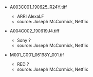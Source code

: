 * A003C001_190625_R24Y.tiff
	* ARRI AlexaLF
	* source: Joseph McCormick, Netflix

* A004C002_190619J4.tiff
	* Sony ?
	* source: Joseph McCormick, Netflix

* M001_C001_06198Y_001.tif
	* RED ?
	* source: Joseph McCormick, Netflix